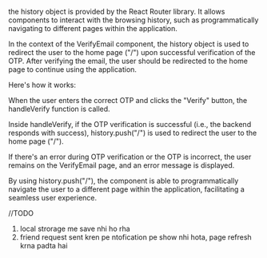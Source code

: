  the history object is provided by the React Router library. It allows components to interact with the browsing history, such as programmatically navigating to different pages within the application.

In the context of the VerifyEmail component, the history object is used to redirect the user to the home page ("/") upon successful verification of the OTP. After verifying the email, the user should be redirected to the home page to continue using the application.

Here's how it works:

When the user enters the correct OTP and clicks the "Verify" button, the handleVerify function is called.

Inside handleVerify, if the OTP verification is successful (i.e., the backend responds with success), history.push("/") is used to redirect the user to the home page ("/").

If there's an error during OTP verification or the OTP is incorrect, the user remains on the VerifyEmail page, and an error message is displayed.

By using history.push("/"), the component is able to programmatically navigate the user to a different page within the application, facilitating a seamless user experience.


//TODO
1. local strorage me save nhi ho rha
2. friend request sent kren pe ntofication pe show nhi hota, page refresh krna padta hai